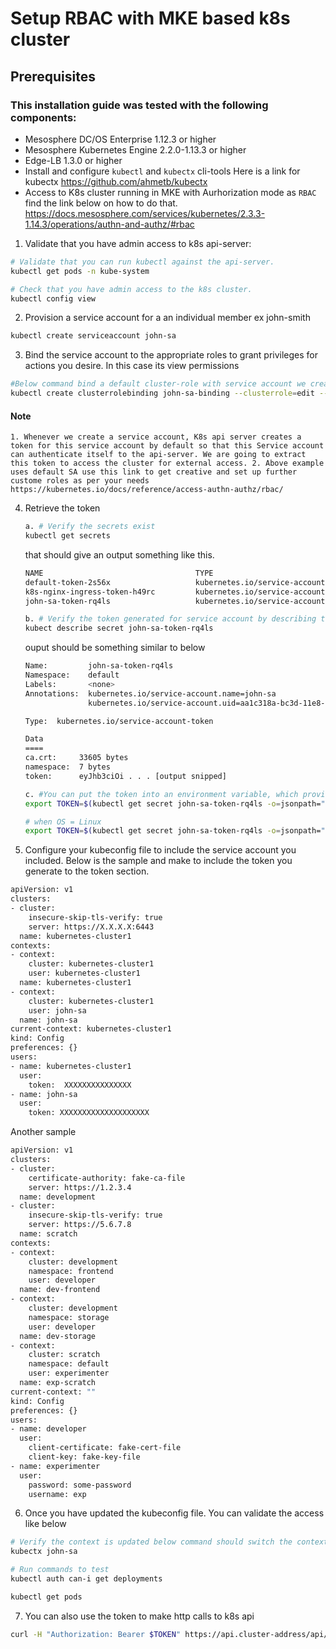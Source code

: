 # Setup RBAC with MKE based k8s cluster

## Prerequisites

### This installation guide was tested with the following components:

- Mesosphere DC/OS Enterprise 1.12.3 or higher
- Mesosphere Kubernetes Engine 2.2.0-1.13.3 or higher
- Edge-LB 1.3.0 or higher 
- Install and configure `kubectl` and `kubectx` cli-tools 
  Here is a link for kubectx https://github.com/ahmetb/kubectx
- Access to K8s cluster running in MKE with Aurhorization mode as `RBAC` find the link below on how to do that.
  https://docs.mesosphere.com/services/kubernetes/2.3.3-1.14.3/operations/authn-and-authz/#rbac

1. Validate that you have admin access to k8s api-server:

```bash
# Validate that you can run kubectl against the api-server.
kubectl get pods -n kube-system

# Check that you have admin access to the k8s cluster.
kubectl config view
```

2. Provision a service account for a an individual member ex john-smith
```bash
kubectl create serviceaccount john-sa
```

3. Bind the service account to the appropriate roles to grant privileges for actions you desire. In this case its view permissions
```bash
#Below command bind a default cluster-role with service account we created above and associate it with default namespace.
kubectl create clusterrolebinding john-sa-binding --clusterrole=edit --serviceaccount=default:john-sa
```
#### Note
`1. Whenever we create a service account, K8s api server creates a token for this service account by default so that this Service account can authenticate itself to the api-server. We are going to extract this token to access the cluster for external access.
2. Above example uses default SA use this link to get creative and set up further custome roles as per your needs 
https://kubernetes.io/docs/reference/access-authn-authz/rbac/
`

4. Retrieve the token
      ```bash
      a. # Verify the secrets exist
      kubectl get secrets
      ```
      that should give an output something like this.
      ```bash
      NAME                                  TYPE                                  DATA      AGE
      default-token-2s56x                   kubernetes.io/service-account-token   3         30d
      k8s-nginx-ingress-token-h49rc         kubernetes.io/service-account-token   3         21h
      john-sa-token-rq4ls                   kubernetes.io/service-account-token   3         12m
      ```

      ```bash
      b. # Verify the token generated for service account by describing the secret 
      kubect describe secret john-sa-token-rq4ls
      ```
      ouput should be something similar to below 
      ```bash
      Name:         john-sa-token-rq4ls
      Namespace:    default
      Labels:       <none>
      Annotations:  kubernetes.io/service-account.name=john-sa
                    kubernetes.io/service-account.uid=aa1c318a-bc3d-11e8-b171-023b9d05d78
      
      Type:  kubernetes.io/service-account-token
      
      Data
      ====
      ca.crt:     33605 bytes
      namespace:  7 bytes
      token:      eyJhb3ciOi . . . [output snipped]
      ```
      ```bash
      c. #You can put the token into an environment variable, which provides a convenient way to access it when OS = MAC, make sure to add your secret name instead the one-mentioned below
      export TOKEN=$(kubectl get secret john-sa-token-rq4ls -o=jsonpath="{.data.token}" | base64 -D -i -)

      # when OS = Linux
      export TOKEN=$(kubectl get secret john-sa-token-rq4ls -o=jsonpath="{.data.token}" | base64 -d -i -)
      ```


5. Configure your kubeconfig file to include the service account you included. Below is the sample and make to include the token you generate to the token section.

```bash
apiVersion: v1
clusters:
- cluster:
    insecure-skip-tls-verify: true
    server: https://X.X.X.X:6443
  name: kubernetes-cluster1
contexts:
- context:
    cluster: kubernetes-cluster1
    user: kubernetes-cluster1
  name: kubernetes-cluster1
- context:
    cluster: kubernetes-cluster1
    user: john-sa
  name: john-sa
current-context: kubernetes-cluster1
kind: Config
preferences: {}
users:
- name: kubernetes-cluster1
  user:
    token:  XXXXXXXXXXXXXXX
- name: john-sa
  user:
    token: XXXXXXXXXXXXXXXXXXXX

```

Another sample 
```bash
apiVersion: v1
clusters:
- cluster:
    certificate-authority: fake-ca-file
    server: https://1.2.3.4
  name: development
- cluster:
    insecure-skip-tls-verify: true
    server: https://5.6.7.8
  name: scratch
contexts:
- context:
    cluster: development
    namespace: frontend
    user: developer
  name: dev-frontend
- context:
    cluster: development
    namespace: storage
    user: developer
  name: dev-storage
- context:
    cluster: scratch
    namespace: default
    user: experimenter
  name: exp-scratch
current-context: ""
kind: Config
preferences: {}
users:
- name: developer
  user:
    client-certificate: fake-cert-file
    client-key: fake-key-file
- name: experimenter
  user:
    password: some-password
    username: exp
```

6. Once you have updated the kubeconfig file. You can validate the access like below
```bash
# Verify the context is updated below command should switch the context to your service account 
kubectx john-sa

# Run commands to test 
kubectl auth can-i get deployments

kubectl get pods 

```
7. You can also use the token to make http calls to k8s api
```bash
curl -H "Authorization: Bearer $TOKEN" https://api.cluster-address/api/v1/pods -k
```
